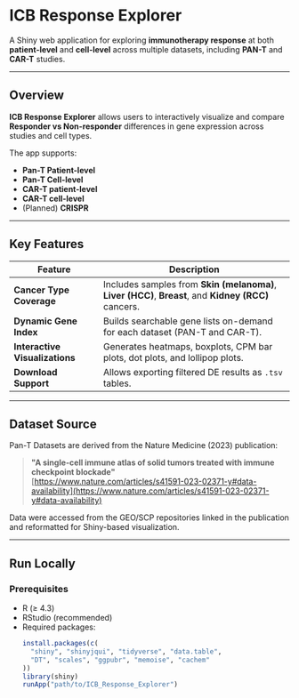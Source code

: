 # ICB Response Explorer

A Shiny web application for exploring **immunotherapy response** at both **patient-level** and **cell-level** across multiple datasets, including **PAN-T** and **CAR-T** studies.

---

## Overview

**ICB Response Explorer** allows users to interactively visualize and compare **Responder vs Non-responder** differences in gene expression across studies and cell types.

The app supports:
- **Pan-T Patient-level**  
- **Pan-T Cell-level**
- **CAR-T patient-level**
- **CAR-T cell-level** 
- (Planned) **CRISPR** 

---

## Key Features

| Feature | Description |
|----------|-------------|
| **Cancer Type Coverage** | Includes samples from **Skin (melanoma)**, **Liver (HCC)**, **Breast**, and **Kidney (RCC)** cancers. |
| **Dynamic Gene Index** | Builds searchable gene lists on-demand for each dataset (PAN-T and CAR-T). |
| **Interactive Visualizations** | Generates heatmaps, boxplots, CPM bar plots, dot plots, and lollipop plots. |
| **Download Support** | Allows exporting filtered DE results as `.tsv` tables. |

---

## Dataset Source

Pan-T Datasets are derived from the Nature Medicine (2023) publication:  
> **"A single-cell immune atlas of solid tumors treated with immune checkpoint blockade"**  
> [https://www.nature.com/articles/s41591-023-02371-y#data-availability](https://www.nature.com/articles/s41591-023-02371-y#data-availability)

Data were accessed from the GEO/SCP repositories linked in the publication and reformatted for Shiny-based visualization.

---

## Run Locally

### Prerequisites

- R (≥ 4.3)
- RStudio (recommended)
- Required packages:
  ```r
  install.packages(c(
    "shiny", "shinyjqui", "tidyverse", "data.table",
    "DT", "scales", "ggpubr", "memoise", "cachem"
  ))
  library(shiny)
  runApp("path/to/ICB_Response_Explorer")
